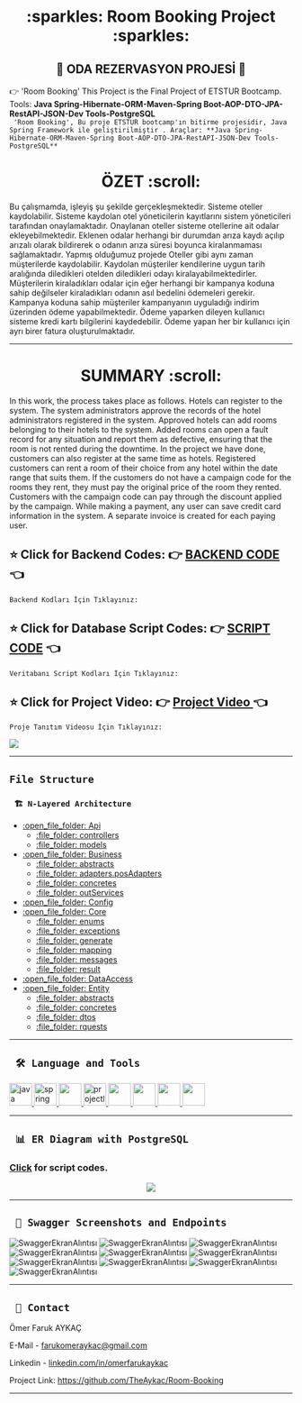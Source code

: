 <div align="center"><h1> :sparkles: Room Booking Project :sparkles: </h1> </div>
<div align="center"><h2> 🚥 ODA REZERVASYON PROJESİ 🚥 </h2> </div>

:point_right:  'Room Booking' This Project is the Final Project of ETSTUR Bootcamp. Tools: **Java Spring-Hibernate-ORM-Maven-Spring Boot-AOP-DTO-JPA-RestAPI-JSON-Dev Tools-PostgreSQL**
<br/>
 ``` 'Room Booking', Bu proje ETSTUR bootcamp'ın bitirme projesidir, Java Spring Framework ile geliştirilmiştir . Araçlar: **Java Spring-Hibernate-ORM-Maven-Spring Boot-AOP-DTO-JPA-RestAPI-JSON-Dev Tools-PostgreSQL**```
<br/>
<div align="center"><h1>  ÖZET :scroll: </h1> </div>
Bu çalışmamda, işleyiş şu şekilde gerçekleşmektedir. Sisteme oteller kaydolabilir. Sisteme kaydolan otel yöneticilerin kayıtlarını sistem yöneticileri tarafından onaylamaktadır. Onaylanan oteller sisteme otellerine ait odalar ekleyebilmektedir. Eklenen odalar herhangi bir durumdan arıza kaydı açılıp arızalı olarak bildirerek o odanın arıza süresi boyunca kiralanmaması sağlamaktadır. Yapmış olduğumuz projede Oteller gibi aynı zaman müşterilerde kaydolabilir. Kaydolan müşteriler kendilerine uygun tarih aralığında diledikleri otelden diledikleri odayı kiralayabilmektedirler. Müşterilerin kiraladıkları odalar için eğer herhangi bir kampanya koduna sahip değilseler kiraladıkları odanın asıl bedelini ödemeleri gerekir. Kampanya koduna sahip müşteriler kampanyanın uyguladığı indirim üzerinden ödeme yapabilmektedir. Ödeme yaparken dileyen kullanıcı sisteme kredi kartı bilgilerini kaydedebilir. Ödeme yapan her bir kullanıcı için ayrı birer fatura oluşturulmaktadır.

---
<div align="center"><h1>  SUMMARY :scroll:  </h1> </div>
In this work, the process takes place as follows. Hotels can register to the system. The system administrators approve the records of the hotel administrators registered in the system. Approved hotels can add rooms belonging to their hotels to the system. Added rooms can open a fault record for any situation and report them as defective, ensuring that the room is not rented during the downtime. In the project we have done, customers can also register at the same time as hotels. Registered customers can rent a room of their choice from any hotel within the date range that suits them. If the customers do not have a campaign code for the rooms they rent, they must pay the original price of the room they rented. Customers with the campaign code can pay through the discount applied by the campaign. While making a payment, any user can save credit card information in the system. A separate invoice is created for each paying user.


<b><h2> :star: Click for Backend Codes: :point_right: <a href="https://github.com/TheAykac/Room-Booking/tree/main/hotelBooking/hotelBooking/src/main/java/com/example/hotelBooking">BACKEND CODE </a> :point_left: </h2></b> 
``` Backend Kodları İçin Tıklayınız: ```
<b><h2> :star: Click for Database Script Codes: :point_right: <a href="https://github.com/TheAykac/Room-Booking/blob/main/hotelBooking/postgreSql/databaseScript.txt">SCRIPT CODE</a> :point_left: </h2></b>
``` Veritabanı Script Kodları İçin Tıklayınız: ```
<b><h2> :star: Click for Project Video: :point_right: <a href="https://www.youtube.com/watch?v=W35yq0p_pBg">Project Video </a> :point_left: </h2></b> 
``` Proje Tanıtım Videosu İçin Tıklayınız: ```



![](/hotelBooking/project_images/booking/booking.jpg)

---
## `File Structure` 

### ` 🏗️ N-Layered Architecture`
  
<ul><li>	
  <a href = "https://github.com/TheAykac/Room-Booking/tree/main/hotelBooking/hotelBooking/src/main/java/com/example/hotelBooking/api">:open_file_folder: Api</a>
	<ul><li>
			 <a href = "https://github.com/TheAykac/Room-Booking/tree/main/hotelBooking/hotelBooking/src/main/java/com/example/hotelBooking/api/controllers"> :file_folder: controllers </a> </li>
		<li>
			 <a href = "https://github.com/TheAykac/Room-Booking/tree/main/hotelBooking/hotelBooking/src/main/java/com/example/hotelBooking/api/models"> :file_folder: models  </a> </li>
	</ul>
	</li>
	<li>
 <a href = "https://github.com/TheAykac/Room-Booking/tree/main/hotelBooking/hotelBooking/src/main/java/com/example/hotelBooking/business"> :open_file_folder: Business</a>
	<ul>
		<li> <a href = "https://github.com/TheAykac/Room-Booking/tree/main/hotelBooking/hotelBooking/src/main/java/com/example/hotelBooking/business/abstracts">:file_folder: abstracts</a></li>
		<li> <a href = "https://github.com/TheAykac/Room-Booking/tree/main/hotelBooking/hotelBooking/src/main/java/com/example/hotelBooking/business/adapters/posAdapters">:file_folder: adapters.posAdapters</a></li>
		<li> <a href = "https://github.com/TheAykac/Room-Booking/tree/main/hotelBooking/hotelBooking/src/main/java/com/example/hotelBooking/business/concretes">:file_folder: concretes</a></li>
		<li> <a href = "https://github.com/TheAykac/Room-Booking/tree/main/hotelBooking/hotelBooking/src/main/java/com/example/hotelBooking/business/outServices">:file_folder: outServices</a></li>
	</ul>
	</li>
	<li>
   <a href = "https://github.com/TheAykac/Room-Booking/tree/main/hotelBooking/hotelBooking/src/main/java/com/example/hotelBooking/config"> :open_file_folder: Config</a></li>
	<li>
    <a href = "https://github.com/TheAykac/Room-Booking/tree/main/hotelBooking/hotelBooking/src/main/java/com/example/hotelBooking/core/utilities"> :open_file_folder: Core</a>
	<ul>
		<li> <a href = "https://github.com/TheAykac/Room-Booking/tree/main/hotelBooking/hotelBooking/src/main/java/com/example/hotelBooking/core/utilities/enums"> :file_folder: enums</a></li>
		<li> <a href = "https://github.com/TheAykac/Room-Booking/tree/main/hotelBooking/hotelBooking/src/main/java/com/example/hotelBooking/core/utilities/exceptions"> :file_folder: exceptions</a></li>
		<li> <a href = "https://github.com/TheAykac/Room-Booking/tree/main/hotelBooking/hotelBooking/src/main/java/com/example/hotelBooking/core/utilities/generate"> :file_folder: generate</a></li>
		<li> <a href = "https://github.com/TheAykac/Room-Booking/tree/main/hotelBooking/hotelBooking/src/main/java/com/example/hotelBooking/core/utilities/mapping"> :file_folder: mapping</a></li>
		<li> <a href = "https://github.com/TheAykac/Room-Booking/tree/main/hotelBooking/hotelBooking/src/main/java/com/example/hotelBooking/core/utilities/messages"> :file_folder: messages</a></li>
		<li> <a href = "https://github.com/TheAykac/Room-Booking/tree/main/hotelBooking/hotelBooking/src/main/java/com/example/hotelBooking/core/utilities/result"> :file_folder: result</a></li>
	</ul>
	</li>
	<li>
    <a href = "https://github.com/TheAykac/Room-Booking/tree/main/hotelBooking/hotelBooking/src/main/java/com/example/hotelBooking/dataAccess"> :open_file_folder: DataAccess</li></a>
	<li>
    <a href = "https://github.com/TheAykac/Room-Booking/tree/main/hotelBooking/hotelBooking/src/main/java/com/example/hotelBooking/entity"> :open_file_folder: Entity </a>
	<ul>
		<li> <a href = "https://github.com/TheAykac/Room-Booking/tree/main/hotelBooking/hotelBooking/src/main/java/com/example/hotelBooking/entity/abstracts">:file_folder: abstracts</a></li>
		<li> <a href = "https://github.com/TheAykac/Room-Booking/tree/main/hotelBooking/hotelBooking/src/main/java/com/example/hotelBooking/entity/concretes">:file_folder: concretes</a></li>
		<li> <a href = "https://github.com/TheAykac/Room-Booking/tree/main/hotelBooking/hotelBooking/src/main/java/com/example/hotelBooking/entity/dtos">:file_folder: dtos</a></li>
		<li> <a href = "https://github.com/TheAykac/Room-Booking/tree/main/hotelBooking/hotelBooking/src/main/java/com/example/hotelBooking/entity/requests">:file_folder: rquests</a></li>
	</ul>
	</li>
</ul>

---

  
  ## ` 🛠️ Language and Tools` 
<p align="left"> <a href="https://www.java.com" target="_blank"> <img src="https://raw.githubusercontent.com/devicons/devicon/master/icons/java/java-original.svg" alt="java" width="40" height="40"/> </a> <a href="https://spring.io/" target="_blank"> <img src="https://www.vectorlogo.zone/logos/springio/springio-icon.svg" alt="spring" width="40" height="40"/> </a>
<a href="https://www.postgresql.org/" target="_blank"> <img src="https://upload.wikimedia.org/wikipedia/commons/2/29/Postgresql_elephant.svg" width="40"height="40"/>
<a href="https://projectlombok.org/" target="_blank"> <img src="https://avatars.githubusercontent.com/u/45949248?s=200&v=4" alt="projectlombok" width="40" height="40"/> 
<a href="https://hibernate.org/" target="_blank"> <img src="https://cdn.freebiesupply.com/logos/large/2x/hibernate-logo-png-transparent.png" width="40" height="40"/> 
<a href="https://swagger.io/" target="_blank"> <img src="https://seeklogo.com/images/S/swagger-logo-A49F73BAF4-seeklogo.com.png" width="40" height="40"/> 
<a href="https://spring.io/projects/spring-data-jpa" target="_blank"> <img src="https://huongdanjava.com/wp-content/uploads/2018/01/spring-data.png" width="40"height="40"/>
<a href="https://id.heroku.com/" target="_blank"> <img src="https://cdn-icons-png.flaticon.com/512/873/873120.png" width="40" height="40"/> 
</a>
</p>
 
 
   ---
  
  ## ` 📊 ER Diagram with PostgreSQL`
   ### <a href="https://github.com/TheAykac/Room-Booking/blob/main/hotelBooking/postgreSql/databaseScript.txt">Click</a> for script codes.
<p align="center"><img src="https://github.com/TheAykac/Room-Booking/blob/main/hotelBooking/project_images/diagrams/roomBookingPostgresql.pgerd.png"></p>
  
---

  
 
  ## ` 🔭 Swagger Screenshots and Endpoints`  ###

![SwaggerEkranAlıntısı](https://github.com/TheAykac/Room-Booking/blob/main/hotelBooking/project_images/swagger-ss/campaign-controller.jpg)
![SwaggerEkranAlıntısı](https://github.com/TheAykac/Room-Booking/blob/main/hotelBooking/project_images/swagger-ss/credit-card-controller.jpg)
![SwaggerEkranAlıntısı](https://github.com/TheAykac/Room-Booking/blob/main/hotelBooking/project_images/swagger-ss/customer-controller.jpg)
![SwaggerEkranAlıntısı](https://github.com/TheAykac/Room-Booking/blob/main/hotelBooking/project_images/swagger-ss/hotel-controller.jpg)
![SwaggerEkranAlıntısı](https://github.com/TheAykac/Room-Booking/blob/main/hotelBooking/project_images/swagger-ss/invoice-controller.jpg)
![SwaggerEkranAlıntısı](https://github.com/TheAykac/Room-Booking/blob/main/hotelBooking/project_images/swagger-ss/payment-controller.jpg)
![SwaggerEkranAlıntısı](https://github.com/TheAykac/Room-Booking/blob/main/hotelBooking/project_images/swagger-ss/room-booking-controller.jpg)
![SwaggerEkranAlıntısı](https://github.com/TheAykac/Room-Booking/blob/main/hotelBooking/project_images/swagger-ss/room-controller.jpg)
![SwaggerEkranAlıntısı](https://github.com/TheAykac/Room-Booking/blob/main/hotelBooking/project_images/swagger-ss/room-renovations-controller.jpg)
![SwaggerEkranAlıntısı](https://github.com/TheAykac/Room-Booking/blob/main/hotelBooking/project_images/swagger-ss/system-management-controller.jpg)	

  
  
 
---
 

 
 




## ` 📧 Contact`

Ömer Faruk AYKAÇ

E-Mail - [farukomeraykac@gmail.com](mailto:farukomeraykac@gmail.com)

Linkedin - [linkedin.com/in/omerfarukaykac](https://www.linkedin.com/in/omerfarukaykac/)

Project Link: https://github.com/TheAykac/Room-Booking

---


